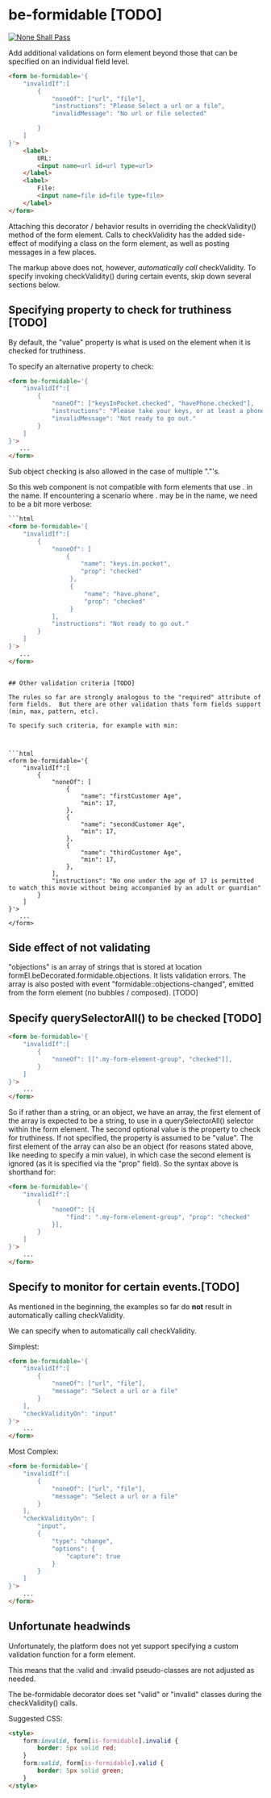 # be-formidable [TODO]

[![None Shall Pass](https://i.imgflip.com/2mj99q.jpg)](https://imgflip.com/tag/monty+python+black+knight)

Add additional validations on form element beyond those that can be specified on an individual field level.

```html
<form be-formidable='{
    "invalidIf":[
        {
            "noneOf": ["url", "file"],
            "instructions": "Please Select a url or a file",
            "invalidMessage": "No url or file selected"

        }
    ]
}'>
    <label>
        URL:
        <input name=url id=url type=url>
    </label>
    <label>
        File:
        <input name=file id=file type=file>
    </label>
</form>
```

Attaching this decorator / behavior results in overriding the checkValidity() method of the form element.  Calls to checkValidity has the added side-effect of modifying a class on the form element, as well as posting messages in a few places.

The markup above does not, however, *automatically call* checkValidity.  To specify invoking checkValidity() during certain events, skip down several sections below.

## Specifying property to check for truthiness [TODO]

By default, the "value" property is what is used on the element when it is checked for truthiness.

To specify an alternative property to check:

```html
<form be-formidable='{
    "invalidIf":[
        {
            "noneOf": ["keysInPocket.checked", "havePhone.checked"],
            "instructions": "Please take your keys, or at least a phone to call for a locksmith.",
            "invalidMessage": "Not ready to go out."
        }
    ]
}'>
   ...
</form>
```

Sub object checking is also allowed in the case of multiple "."'s.

So this web component is not compatible with form elements that use . in the name.  If encountering a scenario where . may be in the name, we need to be a bit more verbose:

```html
```html
<form be-formidable='{
    "invalidIf":[
        {
            "noneOf": [
                {
                    "name": "keys.in.pocket",
                    "prop": "checked"
                 },
                 {
                     "name": "have.phone",
                     "prop": "checked"
                 }
            ],
            "instructions": "Not ready to go out."
        }
    ]
}'>
   ...
</form>
```
```

## Other validation criteria [TODO]

The rules so far are strongly analogous to the "required" attribute of form fields.  But there are other validation thats form fields support (min, max, pattern, etc).  

To specify such criteria, for example with min:



```html
<form be-formidable='{
    "invalidIf":[
        {
            "noneOf": [
                {
                    "name": "firstCustomer Age",
                    "min": 17,
                },
                {
                    "name": "secondCustomer Age",
                    "min": 17,
                },
                {
                    "name": "thirdCustomer Age",
                    "min": 17,
                },
            ],
            "instructions": "No one under the age of 17 is permitted to watch this movie without being accompanied by an adult or guardian"
        }
    ]
}'>
   ...
</form>
```

## Side effect of not validating


"objections" is an array of strings that is stored at location formEl.beDecorated.formidable.objections.  It lists validation errors.  The array is also posted with event "formidable::objections-changed", emitted from the form element (no bubbles / composed). [TODO]

## Specify querySelectorAll() to be checked [TODO]

```html
<form be-formidable='{
    "invalidIf":[
        {
            "noneOf": [[".my-form-element-group", "checked"]],
        }
    ]
}'>
    ...
</form>
```

So if rather than a string, or an object, we have an array, the first element of the array is expected to be a string, to use in a querySelectorAll() selector within the form element.  The second optional value is the property to check for truthiness.  If not specified, the property is assumed to be "value".  The first element of the array can also be an object (for reasons stated above, like needing to specify a min value), in which case the second element is ignored (as it is specified via the "prop" field).  So the syntax above is shorthand for:

```html
<form be-formidable='{
    "invalidIf":[
        {
            "noneOf": [{
                "find": ".my-form-element-group", "prop": "checked"
            }],
        }
    ]
}'>
    ...
</form>
```

## Specify to monitor for certain events.[TODO]

As mentioned in the beginning, the examples so far do **not** result in automatically calling checkValidity.

We can specify when to automatically call checkValidity.

Simplest:

```html
<form be-formidable='{
    "invalidIf":[
        {
            "noneOf": ["url", "file"],
            "message": "Select a url or a file"
        }
    ],
    "checkValidityOn": "input"
}'>
    ...
</form>
```

Most Complex:

```html
<form be-formidable='{
    "invalidIf":[
        {
            "noneOf": ["url", "file"],
            "message": "Select a url or a file"
        }
    ],
    "checkValidityOn": [
        "input", 
        {
            "type": "change",
            "options": {
                "capture": true
            }
        }
    ]
}'>
    ...
</form>
```


## Unfortunate headwinds

Unfortunately, the platform does not yet support specifying a custom validation function for a form element.

This means that the :valid and :invalid pseudo-classes are not adjusted as needed.

The be-formidable decorator does set "valid" or "invalid" classes during the checkValidity() calls.

Suggested CSS:

```html
<style>
    form:invalid, form[is-formidable].invalid {
        border: 5px solid red;
    }
    form:valid, form[is-formidable].valid {
        border: 5px solid green;
    }
</style>
```